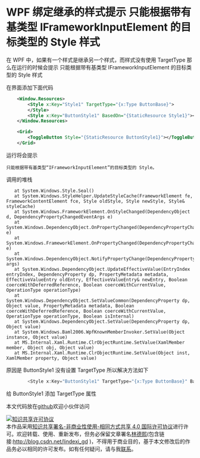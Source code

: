 
# WPF 绑定继承的样式提示 只能根据带有基类型 IFrameworkInputElement 的目标类型的 Style 样式

在 WPF 中，如果有一个样式是继承另一个样式，而样式没有使用 TargetType 那么在运行的时候会提示 只能根据带有基类型 IFrameworkInputElement 的目标类型的 Style 样式

<!--more-->


<!-- CreateTime:2020/7/20 17:58:20 -->



在界面添加下面代码

```xml
    <Window.Resources>
        <Style x:Key="Style1" TargetType="{x:Type ButtonBase}">
        </Style>
        <Style x:Key="ButtonStyle1" BasedOn="{StaticResource Style1}"></Style>
    </Window.Resources>

    <Grid>
        <ToggleButton Style="{StaticResource ButtonStyle1}"></ToggleButton>
    </Grid>
```

运行将会提示

```
只能根据带有基类型“IFrameworkInputElement”的目标类型的 Style。
```

调用的堆栈

```
   at System.Windows.Style.Seal()
   at System.Windows.StyleHelper.UpdateStyleCache(FrameworkElement fe, FrameworkContentElement fce, Style oldStyle, Style newStyle, Style& styleCache)
   at System.Windows.FrameworkElement.OnStyleChanged(DependencyObject d, DependencyPropertyChangedEventArgs e)
   at System.Windows.DependencyObject.OnPropertyChanged(DependencyPropertyChangedEventArgs e)
   at System.Windows.FrameworkElement.OnPropertyChanged(DependencyPropertyChangedEventArgs e)
   at System.Windows.DependencyObject.NotifyPropertyChange(DependencyPropertyChangedEventArgs args)
   at System.Windows.DependencyObject.UpdateEffectiveValue(EntryIndex entryIndex, DependencyProperty dp, PropertyMetadata metadata, EffectiveValueEntry oldEntry, EffectiveValueEntry& newEntry, Boolean coerceWithDeferredReference, Boolean coerceWithCurrentValue, OperationType operationType)
   at System.Windows.DependencyObject.SetValueCommon(DependencyProperty dp, Object value, PropertyMetadata metadata, Boolean coerceWithDeferredReference, Boolean coerceWithCurrentValue, OperationType operationType, Boolean isInternal)
   at System.Windows.DependencyObject.SetValue(DependencyProperty dp, Object value)
   at System.Windows.Baml2006.WpfKnownMemberInvoker.SetValue(Object instance, Object value)
   at MS.Internal.Xaml.Runtime.ClrObjectRuntime.SetValue(XamlMember member, Object obj, Object value)
   at MS.Internal.Xaml.Runtime.ClrObjectRuntime.SetValue(Object inst, XamlMember property, Object value)
```

原因是 ButtonStyle1 没有设置 TargetType 所以解决方法如下

```csharp
        <Style x:Key="ButtonStyle1" TargetType="{x:Type ButtonBase}" BasedOn="{StaticResource Style1}"></Style>
```

给 ButtonStyle1 添加 TargetType 属性

本文代码放在[github](https://github.com/lindexi/lindexi_gd/tree/42addec904d5736ef5db9e48cadcc7a3471c4eb8/QeakalharjerhallnuLikegowe)欢迎小伙伴访问






<a rel="license" href="http://creativecommons.org/licenses/by-nc-sa/4.0/"><img alt="知识共享许可协议" style="border-width:0" src="https://licensebuttons.net/l/by-nc-sa/4.0/88x31.png" /></a><br />本作品采用<a rel="license" href="http://creativecommons.org/licenses/by-nc-sa/4.0/">知识共享署名-非商业性使用-相同方式共享 4.0 国际许可协议</a>进行许可。欢迎转载、使用、重新发布，但务必保留文章署名[林德熙](http://blog.csdn.net/lindexi_gd)(包含链接:http://blog.csdn.net/lindexi_gd )，不得用于商业目的，基于本文修改后的作品务必以相同的许可发布。如有任何疑问，请与我[联系](mailto:lindexi_gd@163.com)。